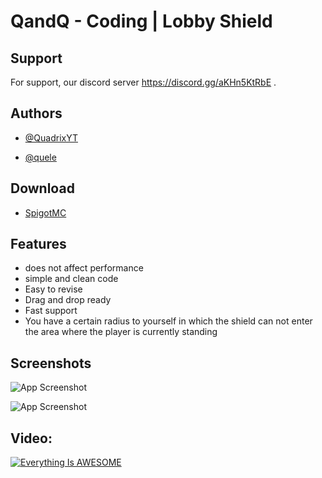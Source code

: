 # QandQ - Coding | Lobby Shield


## Support

For support, our discord server https://discord.gg/aKHn5KtRbE .


## Authors


- [@QuadrixYT](https://github.com/QuadrixYT)

- [@quele](https://github.com/quele-official)

## Download
- [SpigotMC](https://www.spigotmc.org/resources/lobby-shield.102316/)

## Features

- does not affect performance
- simple and clean code
- Easy to revise
- Drag and drop ready
- Fast support
- You have a certain radius to yourself in which the shield can not enter the area where the player is currently standing



## Screenshots

![App Screenshot](https://www.spigotmc.org/attachments/upload_2022-6-1_16-45-20-png.704785/)

![App Screenshot](https://www.spigotmc.org/attachments/upload_2022-6-1_16-45-48-png.704786/)

## Video:
[![Everything Is AWESOME](https://www.spigotmc.org/attachments/upload_2022-6-1_16-46-54-png.704787/)](https://youtu.be/T1GtDDyZT3w "QandQ Lobby Shield")
